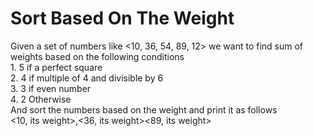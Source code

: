 <h1>Sort Based On The Weight</h1>

Given a set of numbers like <10, 36, 54, 89, 12> we want to find sum of weights based on the following conditions<br>
    1. 5 if a perfect square<br>
    2. 4 if multiple of 4 and divisible by 6<br>
    3. 3 if even number<br>
    4. 2 Otherwise<br>
And sort the numbers based on the weight and print it as follows <br>
<10, its weight>,<36, its weight><89, its weight>
